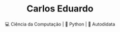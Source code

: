 <h1 align="center">Carlos Eduardo</h1>

###

<p align="center">💻 Ciência da Computação | 🐍 Python | 🚀 Autodidata</p>

###
